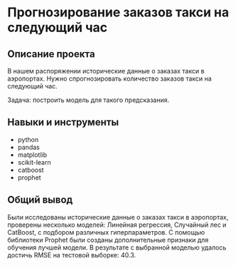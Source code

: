 # Прогнозирование заказов такси на следующий час

## Описание проекта
В нашем распоряжении исторические данные о заказах такси в аэропортах. Нужно спрогнозировать количество заказов такси на следующий час.

Задача: построить модель для такого предсказания.

## Навыки и инструменты
- python
- pandas
- matplotlib
- scikit-learn
- catboost
- prophet

## Общий вывод
Были исследованы исторические данные о заказах такси в аэропортах, проверены несколько моделей: Линейная регрессия, Случайный лес и CatBoost, с подбором различных гиперпараметров. С помощью библиотеки Prophet были созданы дополнительные признаки для обучения лучшей модели. В результате с выбранной моделью удалось достичь RMSE на тестовой выборке: 40.3.
